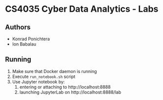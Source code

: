# CS4035 Cyber Data Analytics - Labs

## Authors

* Konrad Ponichtera
* Ion Babalau

## Running

1. Make sure that Docker daemon is running
2. Execute `run_notebook.sh` script
3. Use Jupyter notebook by:
    1. entering or attaching to http://localhost:8888
    2. launching JupyterLab on http://localhost:8888/lab